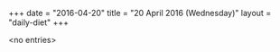 +++
date = "2016-04-20"
title = "20 April 2016 (Wednesday)"
layout = "daily-diet"
+++


\<no entries\>

